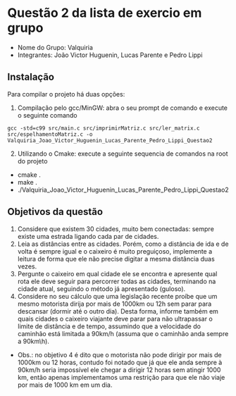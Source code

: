 # Questão 2 da lista de exercio em grupo

- Nome do Grupo: Valquiria
- Integrantes: João Victor Huguenin, Lucas Parente e Pedro Lippi

## Instalação

Para compilar o projeto há duas opções:

1. Compilação pelo gcc/MinGW: abra o seu prompt de comando e execute o seguinte comando 
  ```
  gcc -std=c99 src/main.c src/imprimirMatriz.c src/ler_matrix.c src/espelhamentoMatriz.c -o Valquiria_Joao_Victor_Huguenin_Lucas_Parente_Pedro_Lippi_Questao2
  ```
2. Utilizando o Cmake: execute a seguinte sequencia de comandos na root do projeto
  - cmake .
  - make .
  - ./Valquiria_Joao_Victor_Huguenin_Lucas_Parente_Pedro_Lippi_Questao2

## Objetivos da questão

1. Considere que existem 30 cidades, muito bem conectadas: sempre existe uma estrada ligando cada par de cidades.
2. Leia as distâncias entre as cidades. Porém, como a distância de ida e de volta é sempre igual e o caixeiro é muito preguiçoso, implemente a leitura de forma que ele não precise digitar a mesma distância duas vezes.
3. Pergunte o caixeiro em qual cidade ele se encontra e apresente qual rota ele deve seguir para percorrer todas as cidades, terminando na cidade atual, seguindo o método já apresentado (guloso).
4. Considere no seu cálculo que uma legislação recente proíbe que um mesmo motorista dirija por mais de 1000km ou 12h sem parar para descansar (dormir até o outro dia). Desta forma, informe também em quais cidades o caixeiro viajante deve parar para não ultrapassar o limite de distância e de tempo, assumindo que a velocidade do caminhão está limitada a 90km/h (assuma que o caminhão anda sempre a 90km\h).

- Obs.: no objetivo 4 é dito que o motorista não pode dirigir por mais de 1000km ou 12 horas, contudo foi notado que já que ele anda sempre à 90km/h seria impossível ele chegar a dirigir 12 horas sem atingir 1000 km, então apenas implementamos uma restrição para que ele não viaje por mais de 1000 km em um dia.
